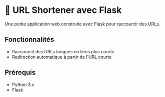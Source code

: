 # 🔗 URL Shortener avec Flask

Une petite application web construite avec Flask pour raccourcir des URLs.

## Fonctionnalités

- Raccourcit des URLs longues en liens plus courts
- Redirection automatique à partir de l'URL courte
  
## Prérequis

- Python 3.x
- Flask
